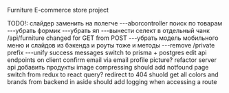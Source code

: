 Furniture E-commerce store project

TODO!: 
слайдер заменить на полегче
---aborcontroller
поиск по товарам
---убрать формик
---убрать яп
---вынести селект в отдельный чанк
/api/furniture changed for GET from POST
---убpать модель мобильного меню и слайдов из бэкенда и роуты тоже и методы
---remove /private prefix 
---unify success messages
switch to prisma + postgres
edit api endpoints on client
confirm email via email
profile picture?
refactor server api
добавить продукты
image compressing
should add notfound page
switch from redux to react query?
redirect to 404
shuold get all colors and brands from backend in aside
should add logging when accessing a route
